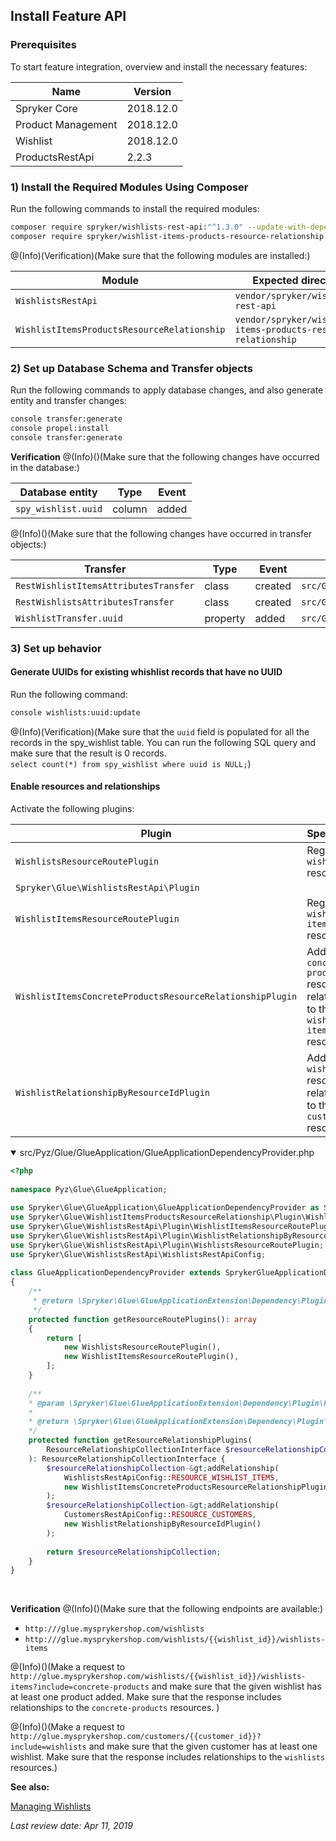 ## Install Feature API
### Prerequisites
To start feature integration, overview and install the necessary features:

| Name | Version |
| --- | --- |
|  Spryker Core| 2018.12.0 |
| Product Management |  2018.12.0|
| Wishlist | 2018.12.0 |
|ProductsRestApi  |2.2.3  |

### 1) Install the Required Modules Using Composer
Run the following commands to install the required modules:

```bash
composer require spryker/wishlists-rest-api:"^1.3.0" --update-with-dependencies
composer require spryker/wishlist-items-products-resource-relationship:"^1.0.0" --update-with-dependencies
```

@(Info)(Verification)(Make sure that the following modules are installed:)

| Module | Expected directory |
| --- | --- |
|`WishlistsRestApi`  | `vendor/spryker/wishlists-rest-api` |
| `WishlistItemsProductsResourceRelationship` |`vendor/spryker/wishlist-items-products-resource-relationship`  |

### 2) Set up Database Schema and Transfer objects
Run the following commands to apply database changes, and also generate entity and transfer changes:

```bash
console transfer:generate
console propel:install
console transfer:generate
```

**Verification**
@(Info)()(Make sure that the following changes have occurred in the database:)

| Database entity | Type | Event |
| --- | --- | --- |
| `spy_wishlist.uuid` | column |added |

@(Info)()(Make sure that the following changes have occurred in transfer objects:)

| Transfer | Type | Event | Path |
| --- | --- | --- | --- |
| `RestWishlistItemsAttributesTransfer` |  class| created |`src/Generated/Shared/Transfer/RestWishlistItemsAttributesTransfer`  |
| `RestWishlistsAttributesTransfer` | class | created |`src/Generated/Shared/Transfer/RestWishlistsAttributesTransfer`  |
| `WishlistTransfer.uuid` | property |added  | `src/Generated/Shared/Transfer/WishlistTransfer` |

### 3) Set up behavior
#### Generate UUIDs for existing whishlist records that have no UUID
Run the following command:

```bash
console wishlists:uuid:update
```

@(Info)(Verification)(Make sure that the `uuid` field is populated for all the records in the spy_wishlist table. You can run the following SQL query and make sure that the result is 0 records. <br> ```select count(*) from spy_wishlist where uuid is NULL;```)

#### Enable resources and relationships
Activate the following plugins:

| Plugin | Specification | Prerequisites | Namespace |
| --- | --- | --- | --- |
| `WishlistsResourceRoutePlugin` | Registers the `wishlists` resource.	 | None
 |`Spryker\Glue\WishlistsRestApi\Plugin`  |
| `WishlistItemsResourceRoutePlugin` | Registers the `wishlist-items` resource.	 | None | `Spryker\Glue\WishlistsRestApi\Plugin` |
| `WishlistItemsConcreteProductsResourceRelationshipPlugin` | Adds the `concrete-products` resource as a relationship to the `wishlist-items` resource.	 | None | `Spryker\Glue\WishlistItemsProductsResourceRelationship\Plugin` |
| `WishlistRelationshipByResourceIdPlugin` | Adds the `wishlists` resource as a relationship to the `customers` resource. | None | `Spryker\Glue\WishlistsRestApi\Plugin` |

<details open>
    <summary>src/Pyz/Glue/GlueApplication/GlueApplicationDependencyProvider.php</summary>
    
```php
<?php
 
namespace Pyz\Glue\GlueApplication;
 
use Spryker\Glue\GlueApplication\GlueApplicationDependencyProvider as SprykerGlueApplicationDependencyProvider;
use Spryker\Glue\WishlistItemsProductsResourceRelationship\Plugin\WishlistItemsConcreteProductsResourceRelationshipPlugin;
use Spryker\Glue\WishlistsRestApi\Plugin\WishlistItemsResourceRoutePlugin;
use Spryker\Glue\WishlistsRestApi\Plugin\WishlistRelationshipByResourceIdPlugin;
use Spryker\Glue\WishlistsRestApi\Plugin\WishlistsResourceRoutePlugin;
use Spryker\Glue\WishlistsRestApi\WishlistsRestApiConfig;
 
class GlueApplicationDependencyProvider extends SprykerGlueApplicationDependencyProvider
{
    /**
     * @return \Spryker\Glue\GlueApplicationExtension\Dependency\Plugin\ResourceRoutePluginInterface[]
     */
    protected function getResourceRoutePlugins(): array
    {
        return [
            new WishlistsResourceRoutePlugin(),
            new WishlistItemsResourceRoutePlugin(),
        ];
    }
 
    /**
    * @param \Spryker\Glue\GlueApplicationExtension\Dependency\Plugin\ResourceRelationshipCollectionInterface $resourceRelationshipCollection
    *
    * @return \Spryker\Glue\GlueApplicationExtension\Dependency\Plugin\ResourceRelationshipCollectionInterface
    */
    protected function getResourceRelationshipPlugins(
        ResourceRelationshipCollectionInterface $resourceRelationshipCollection
    ): ResourceRelationshipCollectionInterface {
        $resourceRelationshipCollection-&gt;addRelationship(
            WishlistsRestApiConfig::RESOURCE_WISHLIST_ITEMS,
            new WishlistItemsConcreteProductsResourceRelationshipPlugin()
        );
        $resourceRelationshipCollection-&gt;addRelationship(
            CustomersRestApiConfig::RESOURCE_CUSTOMERS,
            new WishlistRelationshipByResourceIdPlugin()
        );
 
        return $resourceRelationshipCollection;
    }
}
```

</br>
</details>

**Verification**
@(Info)()(Make sure that the following endpoints are available:)

* `http:///glue.mysprykershop.com/wishlists`
* `http:///glue.mysprykershop.com/wishlists/{{wishlist_id}}/wishlists-items`

@(Info)()(Make a request to `http://glue.mysprykershop.com/wishlists/{{wishlist_id}}/wishlists-items?include=concrete-products` and make sure that the given wishlist has at least one product added. Make sure that the response includes relationships to the `concrete-products` resources.		)

@(Info)()(Make a request to `http://glue.mysprykershop.com/customers/{{customer_id}}?include=wishlists` and make sure that the given customer has at least one wishlist. Make sure that the response includes relationships to the `wishlists` resources.)

**See also:**

[Managing Wishlists](https://documentation.spryker.com/glue_rest_api/glue_api_storefront_guides/managing-wishlists.htm)

_Last review date: Apr 11, 2019_ 

[//]: # (by Karoly Gerner and Volodymyr Volkov)